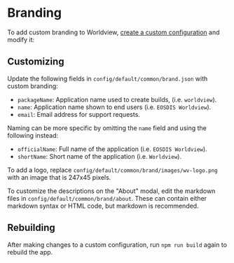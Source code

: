 # Branding

To add custom branding to Worldview,
[create a custom configuration](config/configuration.md) and modify it:

## Customizing

Update the following fields in `config/default/common/brand.json` with custom branding:

* `packageName`: Application name used to create builds, (i.e. `worldview`).
* `name`: Application name shown to end users (i.e. `EOSDIS Worldview`).
* `email`: Email address for support requests.

Naming can be more specific by omitting the `name` field and using
the following instead:

* `officialName`: Full name of the application (i.e. `EOSDIS Worldview`).
* `shortName`: Short name of the application (i.e. `Worldview`).

To add a logo, replace `config/default/common/brand/images/wv-logo.png` with an image
that is 247x45 pixels.

To customize the descriptions on the "About" modal, edit the markdown files in `config/default/common/brand/about`.  These can contain either markdown syntax or HTML code, but markdown is recommended.

## Rebuilding

After making changes to a custom configuration, run `npm run build` again to
rebuild the app.
